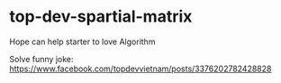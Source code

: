 # top-dev-spartial-matrix

Hope can help starter to love Algorithm

Solve funny joke: https://www.facebook.com/topdevvietnam/posts/3376202782428828
